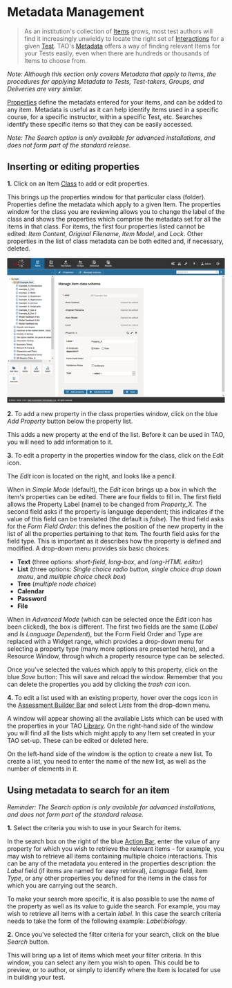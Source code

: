 <!--
created_at: 2016-12-15
authors:         
    - "Catherine Pease"
--> 

# Metadata Management

>As an institution's collection of [Items](../appendix/glossary.md#item) grows, most test authors will find it increasingly unwieldy to locate the right set of [Interactions](../appendix/glossary.md#interaction) for a given [Test](../appendix/glossary.md#test). TAO's [Metadata](../appendix/glossary.md#metadata) offers a way of finding relevant Items for your Tests easily, even when there are hundreds or thousands of Items to choose from. 


*Note: Although this section only covers Metadata that apply to Items, the procedures for applying Metadata to Tests, Test-takers, Groups, and Deliveries are very similar.*

[Properties](../appendix/glossary.md#properties) define the metadata entered for your items, and can be added to any item. Metadata is useful as it can help identify items used in a specific course, for a specific instructor, within a specific Test, etc. Searches identify these specific items so that they can be easily accessed.

*Note: The Search option is only available for advanced installations, and does not form part of the standard release.*


## Inserting or editing properties

**1.** Click on an Item [Class](../appendix/glossary.md#class) to add or edit properties. 

This brings up the properties window for that particular class (folder). Properties define the metadata which apply to a given Item. The properties window for the class you are reviewing allows you to change the label of the class and shows the properties which comprise the metadata set for all the items in that class. For items, the first four properties listed cannot be edited: *Item Content*, *Original Filename*, *Item Model*, and *Lock*. Other properties in the list of class metadata can be both edited and, if necessary, deleted.

![Defining Metadata](../resources/backend/items/manage-schema.png)

**2.**  To add a new property in the class properties window, click on the blue *Add Property* button below the property list.

This adds a new property at the end of the list. Before it can be used in TAO, you will need to add information to it.

**3.** To edit a property in the properties window for the class, click on the *Edit* icon.

The *Edit* icon is located on the right, and looks like a pencil.

When in *Simple Mode* (default), the *Edit* icon brings up a box in which the item's properties can be edited. There are four fields to fill in. The first field allows the Property Label (name) to be changed from *Property_X*. The second field asks if the property is language dependent; this indicates if the value of this field can be translated (the default is *false*). The third field asks for the *Form Field Order*: this defines the position of the new property in the list of all the properties pertaining to that item. The fourth field asks for the field type. This is important as it describes how the property is defined and modified. A drop-down menu provides six basic choices:

- **Text** (three options: *short-field*, *long-box*, and *long-HTML editor*)
- **List** (three options: *Single choice radio button*, *single choice drop down menu*, and *multiple choice check box*)
- **Tree** (*multiple node choice*)
- **Calendar**
- **Password**
- **File**

When in *Advanced Mode* (which can be selected once the *Edit* icon has been clicked), the box is different. The first two fields are the same (*Label* and *Is Language Dependent*), but the Form Field Order and Type are replaced with a Widget range, which provides a drop-down menu for selecting a property type (many more options are presented here), and a Resource Window, through which a property resource type can be selected.

Once you've selected the values which apply to this property, click on the blue *Save* button: This will save and reload the window. Remember that you can delete the properties you add by clicking the *trash can* icon.

**4.** To edit a list used with an existing property, hover over the cogs icon in the [Assessment Builder Bar](../appendix/glossary.md#assessment-builder-bar) and select *Lists* from the drop-down menu.

A window will appear showing all the available Lists which can be used with the properties in your TAO [Library](../appendix/glossary.md#library). On the right-hand side of the window you will find all the lists which might apply to any Item set created in your TAO set-up. These can be edited or deleted here.

On the left-hand side of the window is the option to create a new list. To create a list, you need to enter the name of the new list, as well as the number of elements in it. 


## Using metadata to search for an item

*Reminder: The Search option is only available for advanced installations, and does not form part of the standard release.*

**1.** Select the criteria you wish to use in your Search for items.

In the search box on the right of the blue [Action Bar](../appendix/glossary.md#action-bar), enter the value of any property for which you wish to retrieve the relevant items - for example, you may wish to retrieve all items containing multiple choice interactions. This can be any of the metadata you entered in the properties description: the *Label* field (if items are named for easy retrieval), *Language* field, item *Type*, or any other properties you defined for the items in the class for which you are carrying out the search.

To make your search more specific, it is also possible to use the name of the property as well as its value to guide the search. For example, you may wish to retrieve all items with a certain *label*. In this case the search criteria needs to take the form of the following example: *Label:biology*.


**2.** Once you've selected the filter criteria for your search, click on the blue *Search* button.

This will bring up a list of items which meet your filter criteria. In this window, you can select any item you wish to open. This could be to preview, or to author, or simply to identify where the Item is located for use in building your test.
